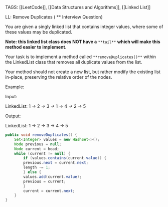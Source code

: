 TAGS: [[LeetCode]], [[Data Structures and Algorithms]], [[Linked List]]

LL: Remove Duplicates ( ** Interview Question)

You are given a singly linked list that contains integer values, where some of these values may be duplicated.

**Note: this linked list class does NOT have a** `**tail**` **which will make this method easier to implement.**

Your task is to implement a method called `**removeDuplicates()**` within the LinkedList class that removes all duplicate values from the list.  
  
Your method should not create a new list, but rather modify the existing list in-place, preserving the relative order of the nodes.

Example:

Input:

LinkedList: 1 -> 2 -> 3 -> 1 -> 4 -> 2 -> 5

Output:

LinkedList: 1 -> 2 -> 3 -> 4 -> 5

```java
public void removeDuplicates() {
	Set<Integer> values = new HashSet<>();
	Node previous = null;
	Node current = head;
	while (current != null) {
		if (values.contains(current.value)) {
		previous.next = current.next;
		length -= 1;
		} else {
		values.add(current.value);
		previous = current;
		}
		current = current.next;
	}
}
```
